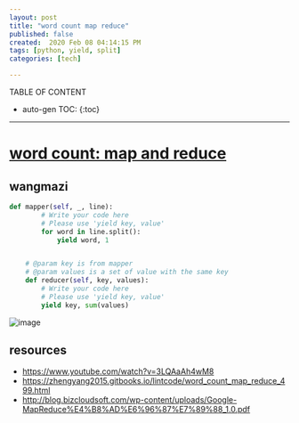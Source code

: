 ```yaml
---
layout: post
title: "word count map reduce"
published: false
created:  2020 Feb 08 04:14:15 PM
tags: [python, yield, split]
categories: [tech]

---
```


TABLE OF CONTENT

* auto-gen TOC:
{:toc}

- - -


# [word count: map and reduce](https://www.lintcode.com/problem/word-count-map-reduce/description)

## wangmazi

```python
def mapper(self, _, line):
        # Write your code here
        # Please use 'yield key, value'
        for word in line.split():
            yield word, 1


    # @param key is from mapper
    # @param values is a set of value with the same key
    def reducer(self, key, values):
        # Write your code here
        # Please use 'yield key, value'
        yield key, sum(values)
```

![image](https://user-images.githubusercontent.com/2038044/74092149-39937d00-4a8e-11ea-809d-ad89045fa316.png)

## resources

* https://www.youtube.com/watch?v=3LQAaAh4wM8
* https://zhengyang2015.gitbooks.io/lintcode/word_count_map_reduce_499.html
* http://blog.bizcloudsoft.com/wp-content/uploads/Google-MapReduce%E4%B8%AD%E6%96%87%E7%89%88_1.0.pdf

